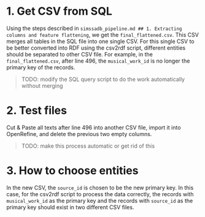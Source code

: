 #   1.  Get CSV from SQL

Using the steps described in `simssadb_pipeline.md ## 1. Extracting columns and feature flattening`, we get the `final_flattened.csv`. This CSV merges all tables in the SQL file into one single CSV. For this single CSV to be better converted into RDF using the csv2rdf script, different entities should be separated to other CSV file. For example, in the `final_flattened.csv`, after line 496, the `musical_work_id` is no longer the primary key of the records. 

>   TODO: modify the SQL query script to do the work automatically without merging

#   2.  Test files
Cut & Paste all texts after line 496 into another CSV file, import it into OpenRefine, and delete the previous two empty columns.

>   TODO: make this process automatic or get rid of this

#   3.  How to choose entities
In the new CSV, the `source_id` is chosen to be the new primary key. In this case, for the csv2rdf script to process the data correctly, the records with `musical_work_id` as the primary key and the records with `source_id` as the primary key should exist in two different CSV files.